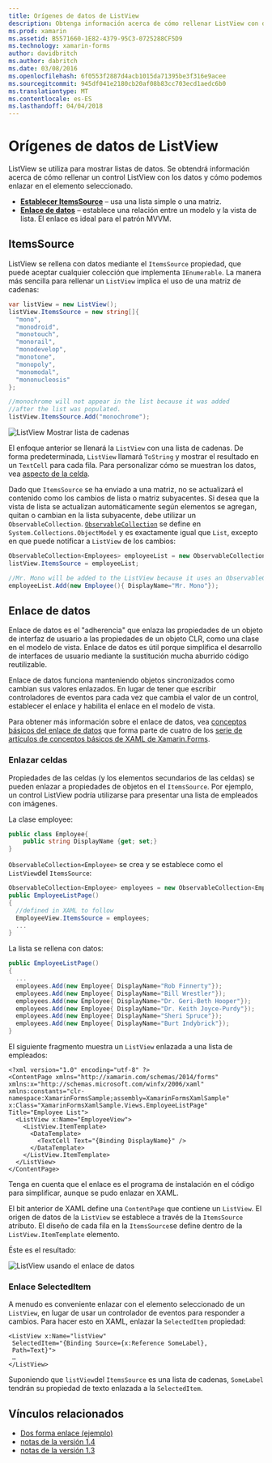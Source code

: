 ```yaml
---
title: Orígenes de datos de ListView
description: Obtenga información acerca de cómo rellenar ListView con datos.
ms.prod: xamarin
ms.assetid: B5571660-1E82-4379-95C3-0725288CF5D9
ms.technology: xamarin-forms
author: davidbritch
ms.author: dabritch
ms.date: 03/08/2016
ms.openlocfilehash: 6f0553f2887d4acb1015da71395be3f316e9acee
ms.sourcegitcommit: 945df041e2180cb20af08b83cc703ecd1aedc6b0
ms.translationtype: MT
ms.contentlocale: es-ES
ms.lasthandoff: 04/04/2018
---
```

# <a name="listview-data-sources"></a>Orígenes de datos de ListView

ListView se utiliza para mostrar listas de datos. Se obtendrá información acerca de cómo rellenar un control ListView con los datos y cómo podemos enlazar en el elemento seleccionado.

- **[Establecer ItemsSource](#ItemsSource)**  &ndash; usa una lista simple o una matriz.
- **[Enlace de datos](#Data_Binding)**  &ndash; establece una relación entre un modelo y la vista de lista. El enlace es ideal para el patrón MVVM.

## <a name="itemssource"></a>ItemsSource
ListView se rellena con datos mediante el `ItemsSource` propiedad, que puede aceptar cualquier colección que implementa `IEnumerable`. La manera más sencilla para rellenar un `ListView` implica el uso de una matriz de cadenas:

```csharp
var listView = new ListView();
listView.ItemsSource = new string[]{
  "mono",
  "monodroid",
  "monotouch",
  "monorail",
  "monodevelop",
  "monotone",
  "monopoly",
  "monomodal",
  "mononucleosis"
};

//monochrome will not appear in the list because it was added
//after the list was populated.
listView.ItemsSource.Add("monochrome");
```

![](data-and-databinding-images/itemssource-simple.png "ListView Mostrar lista de cadenas")

El enfoque anterior se llenará la `ListView` con una lista de cadenas. De forma predeterminada, `ListView` llamará `ToString` y mostrar el resultado en un `TextCell` para cada fila. Para personalizar cómo se muestran los datos, vea [aspecto de la celda](~/xamarin-forms/user-interface/listview/customizing-cell-appearance.md).

Dado que `ItemsSource` se ha enviado a una matriz, no se actualizará el contenido como los cambios de lista o matriz subyacentes. Si desea que la vista de lista se actualizan automáticamente según elementos se agregan, quitan o cambian en la lista subyacente, debe utilizar un `ObservableCollection`. [`ObservableCollection`](https://developer.xamarin.com/api/type/System.Collections.ObjectModel.ObservableCollection%3CT%3E/) se define en `System.Collections.ObjectModel` y es exactamente igual que `List`, excepto en que puede notificar a `ListView` de los cambios:

```csharp
ObservableCollection<Employees> employeeList = new ObservableCollection<Employess>();
listView.ItemsSource = employeeList;

//Mr. Mono will be added to the ListView because it uses an ObservableCollection
employeeList.Add(new Employee(){ DisplayName="Mr. Mono"});
```

<a name="Data_Binding" />

## <a name="data-binding"></a>Enlace de datos
Enlace de datos es el "adherencia" que enlaza las propiedades de un objeto de interfaz de usuario a las propiedades de un objeto CLR, como una clase en el modelo de vista. Enlace de datos es útil porque simplifica el desarrollo de interfaces de usuario mediante la sustitución mucha aburrido código reutilizable.

Enlace de datos funciona manteniendo objetos sincronizados como cambian sus valores enlazados. En lugar de tener que escribir controladores de eventos para cada vez que cambia el valor de un control, establecer el enlace y habilita el enlace en el modelo de vista.

Para obtener más información sobre el enlace de datos, vea [conceptos básicos del enlace de datos](~/xamarin-forms/xaml/xaml-basics/data-binding-basics.md) que forma parte de cuatro de los [serie de artículos de conceptos básicos de XAML de Xamarin.Forms](~/xamarin-forms/xaml/xaml-basics/index.md).

### <a name="binding-cells"></a>Enlazar celdas
Propiedades de las celdas (y los elementos secundarios de las celdas) se pueden enlazar a propiedades de objetos en el `ItemsSource`. Por ejemplo, un control ListView podría utilizarse para presentar una lista de empleados con imágenes.

La clase employee:

```csharp
public class Employee{
    public string DisplayName {get; set;}
}
```

`ObservableCollection<Employee>` se crea y se establece como el `ListView`del `ItemsSource`:

```csharp
ObservableCollection<Employee> employees = new ObservableCollection<Employee>();
public EmployeeListPage()
{
  //defined in XAML to follow
  EmployeeView.ItemsSource = employees;
  ...
}
```

La lista se rellena con datos:

```csharp
public EmployeeListPage()
{
  ...
  employees.Add(new Employee{ DisplayName="Rob Finnerty"});
  employees.Add(new Employee{ DisplayName="Bill Wrestler"});
  employees.Add(new Employee{ DisplayName="Dr. Geri-Beth Hooper"});
  employees.Add(new Employee{ DisplayName="Dr. Keith Joyce-Purdy"});
  employees.Add(new Employee{ DisplayName="Sheri Spruce"});
  employees.Add(new Employee{ DisplayName="Burt Indybrick"});
}
```

El siguiente fragmento muestra un `ListView` enlazada a una lista de empleados:

```xaml
<?xml version="1.0" encoding="utf-8" ?>
<ContentPage xmlns="http://xamarin.com/schemas/2014/forms"
xmlns:x="http://schemas.microsoft.com/winfx/2006/xaml"
xmlns:constants="clr-namespace:XamarinFormsSample;assembly=XamarinFormsXamlSample"
x:Class="XamarinFormsXamlSample.Views.EmployeeListPage"
Title="Employee List">
  <ListView x:Name="EmployeeView">
    <ListView.ItemTemplate>
      <DataTemplate>
        <TextCell Text="{Binding DisplayName}" />
      </DataTemplate>
    </ListView.ItemTemplate>
  </ListView>
</ContentPage>
```

Tenga en cuenta que el enlace es el programa de instalación en el código para simplificar, aunque se pudo enlazar en XAML.

El bit anterior de XAML define una `ContentPage` que contiene un `ListView`. El origen de datos de la `ListView` se establece a través de la `ItemsSource` atributo. El diseño de cada fila en la `ItemsSource`se define dentro de la `ListView.ItemTemplate` elemento.

Éste es el resultado:

![](data-and-databinding-images/bound-data.png "ListView usando el enlace de datos")

### <a name="binding-selecteditem"></a>Enlace SelectedItem

A menudo es conveniente enlazar con el elemento seleccionado de un `ListView`, en lugar de usar un controlador de eventos para responder a cambios. Para hacer esto en XAML, enlazar la `SelectedItem` propiedad:

```xaml
<ListView x:Name="listView"
 SelectedItem="{Binding Source={x:Reference SomeLabel},
 Path=Text}">
 …
</ListView>
```

Suponiendo que `listView`del `ItemsSource` es una lista de cadenas, `SomeLabel` tendrán su propiedad de texto enlazada a la `SelectedItem`.



## <a name="related-links"></a>Vínculos relacionados

- [Dos forma enlace (ejemplo)](https://developer.xamarin.com/samples/xamarin-forms/UserInterface/ListView/SwitchEntryTwoBinding)
- [notas de la versión 1.4](http://forums.xamarin.com/discussion/35451/xamarin-forms-1-4-0-released/)
- [notas de la versión 1.3](http://forums.xamarin.com/discussion/29934/xamarin-forms-1-3-0-released/)
